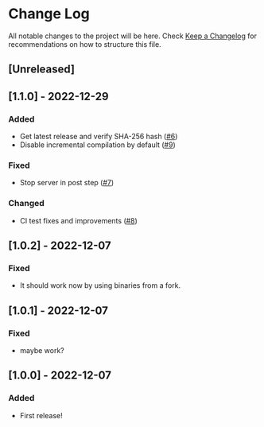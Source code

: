 # Change Log

All notable changes to the project will be here.
Check [Keep a Changelog](http://keepachangelog.com/) for recommendations on how to structure this file.

## [Unreleased]

## [1.1.0] - 2022-12-29

### Added
- Get latest release and verify SHA-256 hash ([#6](https://github.com/metalbear-co/sccache-action/pull/6))
- Disable incremental compilation by default ([#9](https://github.com/metalbear-co/sccache-action/pull/9))

### Fixed

- Stop server in post step ([#7](https://github.com/metalbear-co/sccache-action/pull/7))

### Changed

- CI test fixes and improvements ([#8](https://github.com/metalbear-co/sccache-action/pull/8))

## [1.0.2] - 2022-12-07

### Fixed

- It should work now by using binaries from a fork.

## [1.0.1] - 2022-12-07

### Fixed

- maybe work?

## [1.0.0] - 2022-12-07

### Added

- First release!
